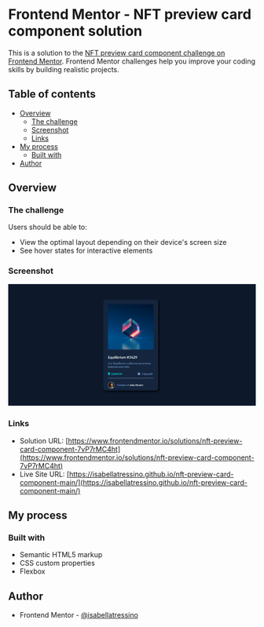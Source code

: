 # Frontend Mentor - NFT preview card component solution

This is a solution to the [NFT preview card component challenge on Frontend Mentor](https://www.frontendmentor.io/challenges/nft-preview-card-component-SbdUL_w0U). Frontend Mentor challenges help you improve your coding skills by building realistic projects. 

## Table of contents

- [Overview](#overview)
  - [The challenge](#the-challenge)
  - [Screenshot](#screenshot)
  - [Links](#links)
- [My process](#my-process)
  - [Built with](#built-with)
- [Author](#author)

## Overview

### The challenge

Users should be able to:

- View the optimal layout depending on their device's screen size
- See hover states for interactive elements

### Screenshot

![](images/screenshot.png)

### Links

- Solution URL: [https://www.frontendmentor.io/solutions/nft-preview-card-component-7vP7rMC4ht](https://www.frontendmentor.io/solutions/nft-preview-card-component-7vP7rMC4ht)
- Live Site URL: [https://isabellatressino.github.io/nft-preview-card-component-main/](https://isabellatressino.github.io/nft-preview-card-component-main/)

## My process

### Built with

- Semantic HTML5 markup
- CSS custom properties
- Flexbox

## Author

- Frontend Mentor - [@isabellatressino](https://www.frontendmentor.io/profile/isabellatressino)



